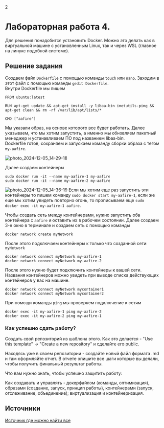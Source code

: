 2
# Лабораторная работа 4.

Для решения понадобится установить Docker. Можно это делать как в виртуальной машине с установленным Linux, так и через WSL (главное на линукс подобной системе).
## Решение задания
Создаем файл `Dockerfile` с помощью команды `touch` или `nano`. Заходим в этот файл с помощью команды `gedit Dockerfile`.  
Внутри Dockerfile мы пишем  
```
FROM ubuntu:latest  
  
RUN apt-get update && apt-get install -y libaa-bin inetutils-ping && apt-get clean && rm -rf /var/lib/apt/lists/*  
  
CMD ["aafire"]  
```
Мы указали образ, на основе которого все будет работать. Далее указываем, что мы хотим запустить, а именно мы обновляем пакетный менеджер и устанавливаем ПО под названием libaa-bin.  
Dockerfile готов, сохраняем и запускаем команду сборки образа с тегом `my-aafire`.  

![photo_2024-12-05_14-29-18](https://github.com/user-attachments/assets/aa588d0a-0834-4c1d-be2b-fae4e4b59205)

Далее создаем контейнеры  
```
sudo docker run -it --name my-aafire-1 my-aafire
sudo docker run -it --name my-aafire-2 my-aafire
```
![photo_2024-12-05_14-36-19](https://github.com/user-attachments/assets/c1004d81-6020-4a96-9b9e-2481560e727d)
Если мы хотим еще раз запустить эти контейнеры то пишем команду `sudo docker start my-aafire-1`, если же еще мы хотим увидеть повторно огонь, то прописываем еще `sudo docker exec -it my-aafire-1 aafire`.  

Чтобы создать сеть между контейнерами, нужно запустить оба контейнера с `aafire` и оставить их в рабочем состоянии. Далее создаем 3-е окно в терминале и создаем сеть с помощью команды  
```
docker network create myNetwork
```
После этого подключаем контейнеры к только что созданной сети `myNetwork`  
```
docker network connect myNetwork my-aafire-1
docker network connect myNetwork my-aafire-2
```
После этого нужно будет подключить контейнеры к вашей сети. Названия контейнеров можно увидеть при выводе списка действующих контейнеров у вас на машине.
```
docker network connect myNetwork mycontainer1
docker network connect myNetwork mycontainer2
```
При помощи команды `ping` мы проверяем подключение к сетям  
```
docker exec -it my-aafire-1 ping my-aafire-2
docker exec -it my-aafire-2 ping my-aafire-1
```

### Как успешно сдать работу?

Создать свой репозиторий из шаблона этого. Как это делается - "Use this template" -> "Create a new repository" и сделайте его public. 

Находясь уже в своем репозитории - создайте новый файл формата .md и там оформляйте отчет. В отчете опишите все шаги которые вы делали, чтобы получить финальный результат работы.

Что вам нужно знать, чтобы успешно защитить работу:

Как создавать и управлять - докерфайлом (команды, оптимизация), образами (создание, запуск, принцип работы), контейнерами (запуск, отслеживание, объединение); виртуализация и контейнеризация. 

## Источники

[Источник где можно найти все](https://google.com)
